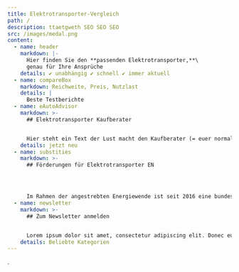 ```yaml
---
title: Elektrotransporter-Vergleich
path: /
description: ttaetgweth SEO SEO SEO
src: /images/medal.png
content:
  - name: header
    markdown: |-
      Hier finden Sie den **passenden Elektrotransporter,**\
      genau für Ihre Ansprüche
    details: ✔ unabhängig ✔ schnell ✔ immer aktuell
  - name: compareBox
    markdown: Reichweite, Preis, Nutzlast
    details: |
      Beste Testberichte
  - name: eAutoAdvisor
    markdown: >-
      ## Elektrotransporter Kaufberater


      Hier steht ein Text der Lust macht den Kauf­ber­ater (= euer nor­maler Fun­nel) zu be­nutzen. Hier kön­nten so Dinge ste­hen wie: In weni­gen schrit­ten zum per­fek­ten E-Trans­porter für Ihre Ansprüche.
    details: jetzt neu
  - name: substities
    markdown: >-
      ## Förderungen für Elektrotransporter EN




      Im Rah­men der angestrebten En­ergiewende ist seit 2016 eine bun­desweite Förderung der Elek­tro­mo­bil­ität durch die so­ge­nan­nte “Umwelt­prämie” möglich, welche den Kauf rein elek­trischer Fahrzeuge fi­nanziell un­ter­stützt.
  - name: newsletter
    markdown: >-
      ## Zum Newsletter anmelden


      Lorem ipsum dolor sit amet, consectetur adipiscing elit. Donec euismod, nisi vel consectetur euismod, nisi nisl euismod nisi, vel consectetur nisi nisl euismod.bold
    details: Beliebte Kategorien
---
```

.